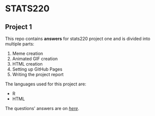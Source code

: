 # STATS220

## Project 1

This repo contains **answers** for stats220 project one and is divided into multiple parts:

1. Meme creation
2. Animated GIF creation
3. HTML creation
4. Setting up GitHub Pages
5. Writing the project report

The languages used for this project are:

- R
- HTML

The questions' answers are on [_here_](https://www.stat.auckland.ac.nz/~fergusson/stats220_S123/project1.php).
